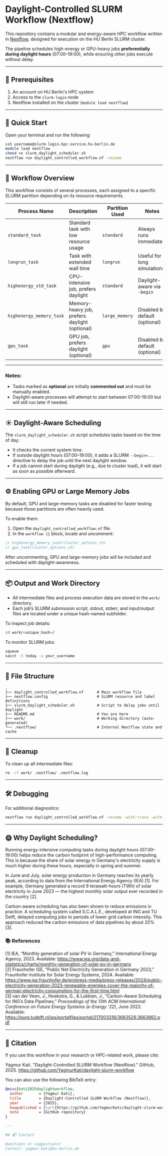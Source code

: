 # Daylight-Controlled SLURM Workflow (Nextflow)

This repository contains a modular and energy-aware HPC workflow written in [Nextflow](https://www.nextflow.io/), designed for execution on the HU Berlin SLURM cluster.

The pipeline schedules high-energy or GPU-heavy jobs **preferentially during daylight hours** (07:00–19:00), while ensuring other jobs execute without delay.

---

## 🔧 Prerequisites

1. An account on HU Berlin's HPC system
2. Access to the `slurm-login` node
3. Nextflow installed on the cluster (`module load nextflow`)

---

## 🚀 Quick Start

Open your terminal and run the following:

```bash
ssh username@slurm-login.hpc-service.hu-berlin.de
module load nextflow
chmod +x slurm_daylight_scheduler.sh
nextflow run daylight_controlled_workflow.nf -resume
```

---

## 📜 Workflow Overview

This workflow consists of several processes, each assigned to a specific SLURM partition depending on its resource requirements.

| Process Name            | Description                                   | Partition Used  | Notes                                   |
|--------------------------|-----------------------------------------------|-----------------|-----------------------------------------|
| `standard_task`          | Standard task with low resource usage         | `standard`      | Always runs immediately                 |
| `longrun_task`           | Task with extended wall time                  | `longrun`       | Useful for long simulations             |
| `highenergy_std_task`    | CPU-intensive job, prefers daylight           | `standard`      | Daylight-aware via `--begin`             |
| `highenergy_memory_task` | Memory-heavy job, prefers daylight (optional) | `large_memory`  | Disabled by default (optional)          |
| `gpu_task`               | GPU job, prefers daylight (optional)          | `gpu`           | Disabled by default (optional)          |

---

### Notes:
- Tasks marked as **optional** are initially **commented out** and must be manually enabled.
- Daylight-aware processes will attempt to start between 07:00–19:00 but will still run later if needed.

---

## ☀️ Daylight-Aware Scheduling

The `slurm_daylight_scheduler.sh` script schedules tasks based on the time of day:

- It checks the current system time.
- If outside daylight hours (07:00–19:00), it adds a SLURM `--begin=...` directive to delay the job until the next daylight window.
- If a job cannot start during daylight (e.g., due to cluster load), it will start as soon as possible afterward.

---

## ⚙️ Enabling GPU or Large Memory Jobs

By default, GPU and large-memory tasks are disabled for faster testing because those partitions are often heavily used.

To enable them:

1. Open the `daylight_controlled_workflow.nf` file.
2. In the `workflow {}` block, locate and uncomment:

```groovy
// highenergy_memory_task(cluster_options_ch)
// gpu_task(cluster_options_ch)
```

After uncommenting, GPU and large-memory jobs will be included and scheduled with daylight-awareness.

---

## 📦 Output and Work Directory

- All intermediate files and process execution data are stored in the `work/` directory.
- Each job’s SLURM submission script, stdout, stderr, and input/output files are located under a unique hash-named subfolder.

To inspect job details:

```bash
cd work/<unique_hash>/
```

To monitor SLURM jobs:

```bash
squeue
sacct -S today -u your_username
```

---

## 📁 File Structure

```
.
├── daylight_controlled_workflow.nf      # Main workflow file
├── nextflow.config                      # SLURM resource and label definitions
├── slurm_daylight_scheduler.sh          # Script to delay jobs until daylight
├── README.md                            # You are here
├── work/                                # Working directory (auto-generated)
└── .nextflow/                           # Internal Nextflow state and cache
```

---

## 🧼 Cleanup

To clean up all intermediate files:

```bash
rm -rf work/ .nextflow/ .nextflow.log
```

---

## 🛠️  Debugging

For additional diagnostics:

```bash
nextflow run daylight_controlled_workflow.nf -resume -with-trace -with-report
```

---

## 🌞 Why Daylight Scheduling?

Running energy-intensive computing tasks during daylight hours (07:00–19:00) helps reduce the carbon footprint of high-performance computing. This is because the share of solar energy in Germany's electricity supply is much higher during these hours, especially in spring and summer.

In June and July, solar energy production in Germany reaches its yearly peak, according to data from the International Energy Agency (IEA) [1]. For example, Germany generated a record 9 terawatt-hours (TWh) of solar electricity in June 2023 — the highest monthly solar output ever recorded in the country [2].

Carbon-aware scheduling has also been shown to reduce emissions in practice. A scheduling system called S.C.A.L.E., developed at ING and TU Delft, delayed computing jobs to periods of lower grid carbon intensity. This approach reduced the carbon emissions of data pipelines by about 20% [3].

### 📚 References

[1] IEA, “Monthly generation of solar PV in Germany,” International Energy Agency, 2023. Available: https://www.iea.org/data-and-statistics/charts/monthly-generation-of-solar-pv-in-germany  
[2] Fraunhofer ISE, “Public Net Electricity Generation in Germany 2023,” Fraunhofer Institute for Solar Energy Systems, 2024. Available: https://www.ise.fraunhofer.de/en/press-media/press-releases/2024/public-electricity-generation-2023-renewable-energies-cover-the-majority-of-german-electricity-consumption-for-the-first-time.html  
[3] van der Veen, J., Hoekstra, G., & Lukkien, J., “Carbon-Aware Scheduling for ING’s Data Pipelines,” *Proceedings of the 13th ACM International Conference on Future Energy Systems (e-Energy ’22)*, June 2022. Available: https://pure.tudelft.nl/ws/portalfiles/portal/217003316/3663529.3663862.pdf

---

## 📖 Citation

If you use this workflow in your research or HPC-related work, please cite:

Yagmur Kati. "Daylight-Controlled SLURM Workflow (Nextflow)." GitHub, 2025. https://github.com/YagmurKati/daylight-slurm-workflow

You can also use the following BibTeX entry:

```bibtex
@misc{kati2025daylightworkflow,
  author       = {Yagmur Kati},
  title        = {Daylight-Controlled SLURM Workflow (Nextflow)},
  year         = {2025},
  howpublished = {\url{https://github.com/YagmurKati/daylight-slurm-workflow}},
  note         = {GitHub repository}
}

---

## 📬 Contact

Questions or suggestions?
Contact: yagmur.kati@hu-berlin.de
